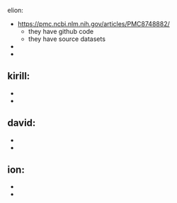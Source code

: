 elion:
- https://pmc.ncbi.nlm.nih.gov/articles/PMC8748882/
  - they have github code
  - they have source datasets
- 
- 
kirill:
- 
- 
- 
david:
- 
- 
- 
ion:
- 
- 
- 
